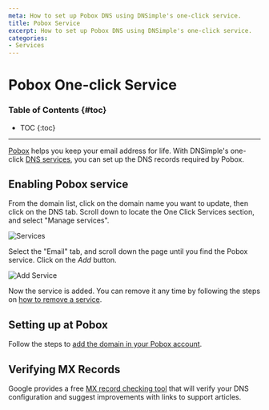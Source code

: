 ```yaml
---
meta: How to set up Pobox DNS using DNSimple's one-click service.
title: Pobox Service
excerpt: How to set up Pobox DNS using DNSimple's one-click service.
categories:
- Services
---
```


# Pobox One-click Service

### Table of Contents {#toc}

* TOC
{:toc}

---

[Pobox](https://www.pobox.com) helps you keep your email address for life. With DNSimple's one-click [DNS services](/categories/services/), you can set up the DNS records required by Pobox.


## Enabling Pobox service

From the domain list, click on the domain name you want to update, then click on the DNS tab. Scroll down to locate the One Click Services section, and select "Manage services".

![Services](/files/services-dns-page-add.png)

Select the "Email" tab, and scroll down the page until you find the Pobox service. Click on the *Add* button.

![Add Service](/files/services-pobox.png)

Now the service is added. You can remove it any time by following the steps on [how to remove a service](/articles/services/#removing-services).


## Setting up at Pobox

Follow the steps to [add the domain in your Pobox account](https://helpspot.pobox.com/index.php?pg=kb.page&id=44).

## Verifying MX Records

Google provides a free [MX record checking tool](https://toolbox.googleapps.com/apps/checkmx) that will verify your DNS configuration and suggest improvements with links to support articles.
